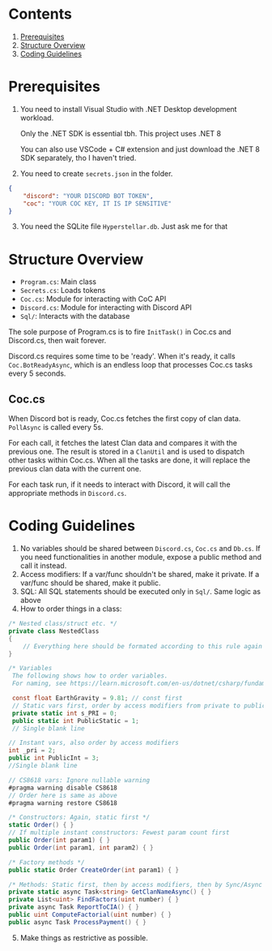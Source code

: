 # Contents
1. [Prerequisites](#prerequisites)
2. [Structure Overview](#overview)
3. [Coding Guidelines](#guidelines)

<a name="prerequisites"></a>
# Prerequisites

1. You need to install Visual Studio with .NET Desktop development workload.

    Only the .NET SDK is essential tbh. This project uses .NET 8  

    You can also use VSCode + C# extension and just download the .NET 8 SDK separately, tho I haven't tried.

2. You need to create `secrets.json` in the folder.
```json
{
    "discord": "YOUR DISCORD BOT TOKEN",
    "coc": "YOUR COC KEY, IT IS IP SENSITIVE"
}
```

3. You need the SQLite file `Hyperstellar.db`. Just ask me for that

<a name="overview"></a>
# Structure Overview

* `Program.cs`: Main class
* `Secrets.cs`: Loads tokens
* `Coc.cs`: Module for interacting with CoC API
* `Discord.cs`: Module for interacting with Discord API
* `Sql/`: Interacts with the database

The sole purpose of Program.cs is to fire `InitTask()` in Coc.cs and Discord.cs, then wait forever.

Discord.cs requires some time to be 'ready'. When it's ready, it calls `Coc.BotReadyAsync`, which is an endless loop that processes Coc.cs tasks every 5 seconds.

## Coc.cs
When Discord bot is ready, Coc.cs fetches the first copy of clan data. `PollAsync` is called every 5s.

For each call, it fetches the latest Clan data and compares it with the previous one. The result is stored in a `ClanUtil` and is used to dispatch other tasks within Coc.cs. When all the tasks are done, it will replace the previous clan data with the current one.

For each task run, if it needs to interact with Discord, it will call the appropriate methods in `Discord.cs`.

<a name="guidelines"></a>
# Coding Guidelines

1. No variables should be shared between `Discord.cs`, `Coc.cs` and `Db.cs`. If you need functionalities in another module, expose a public method and call it instead.
2. Access modifiers: If a var/func shouldn't be shared, make it private. If a var/func should be shared, make it public.
3. SQL: All SQL statements should be executed only in `Sql/`. Same logic as above
4. How to order things in a class:
```cs
/* Nested class/struct etc. */
private class NestedClass
{
    // Everything here should be formated according to this rule again
}

/* Variables
 The following shows how to order variables.
 For naming, see https://learn.microsoft.com/en-us/dotnet/csharp/fundamentals/coding-style/identifier-names */

 const float EarthGravity = 9.81; // const first
 // Static vars first, order by access modifiers from private to public
 private static int s_PRI = 0;
 public static int PublicStatic = 1;
 // Single blank line

// Instant vars, also order by access modifiers
int _pri = 2;
public int PublicInt = 3;
//Single blank line

// CS8618 vars: Ignore nullable warning
#pragma warning disable CS8618
// Order here is same as above
#pragma warning restore CS8618

/* Constructors: Again, static first */
static Order() { }
// If multiple instant constructors: Fewest param count first
public Order(int param1) { }
public Order(int param1, int param2) { }

/* Factory methods */
public static Order CreateOrder(int param1) { }

/* Methods: Static first, then by access modifiers, then by Sync/Async */
private static async Task<string> GetClanNameAsync() { }
private List<uint> FindFactors(uint number) { }
private async Task ReportToCIA() { }
public uint ComputeFactorial(uint number) { }
public async Task ProcessPayment() { }
```
5. Make things as restrictive as possible.